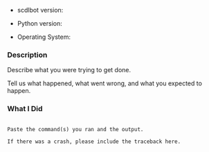 * scdlbot version:

* Python version:

* Operating System:

### Description

Describe what you were trying to get done.

Tell us what happened, what went wrong, and what you expected to happen.

### What I Did

```

Paste the command(s) you ran and the output.

If there was a crash, please include the traceback here.

```
